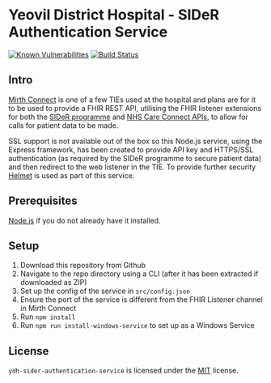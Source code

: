 Yeovil District Hospital - SIDeR Authentication Service
==========================================
[![Known Vulnerabilities](https://snyk.io/test/github/Fdawgs/ydh-sider-authentication-service/badge.svg?targetFile=package.json)](https://snyk.io/test/github/Fdawgs/ydh-sider-authentication-service?targetFile=package.json)
[![Build Status](https://travis-ci.org/Fdawgs/ydh-sider-authentication-service.svg?branch=master)](https://travis-ci.org/Fdawgs/ydh-sider-authentication-service)

## Intro
[Mirth Connect](https://github.com/nextgenhealthcare/connect) is one of a few TIEs used at the hospital and plans are for it to be used to provide a FHIR REST API, utilising the FHIR listener extensions for both the [SIDeR programme](https://www.somersetccg.nhs.uk/your-health/sharing-your-information/sider/) and [NHS Care Connect APIs](https://nhsconnect.github.io/CareConnectAPI/), to allow for calls for patient data to be made.

SSL support is not available out of the box so this Node.js service, using the Express framework, has been created to provide API key and HTTPS/SSL authentication (as required by the SIDeR programme to secure patient data) and then redirect to the web listener in the TIE.
To provide further security [Helmet](https://helmetjs.github.io/) is used as part of this service.

## Prerequisites
[Node.js](https://nodejs.org/en/) if you do not already have it installed.


## Setup
1. Download this repository from Github
2. Navigate to the repo directory using a CLI (after it has been extracted if downloaded as ZIP)
3. Set up the config of the service in `src/config.json`
4. Ensure the port of the service is different from the FHIR Listener channel in Mirth Connect
5. Run `npm install`
6. Run `npm run install-windows-service` to set up as a Windows Service

## License
`ydh-sider-authentication-service` is licensed under the [MIT](https://github.com/Fdawgs/ydh-mirth-connect-sider-router/blob/master/LICENSE) license.
